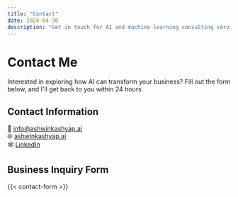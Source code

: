 ```yaml
---
title: "Contact"
date: 2024-04-30
description: "Get in touch for AI and machine learning consulting services"
---
```


# Contact Me

Interested in exploring how AI can transform your business? Fill out the form below, and I'll get back to you within 24 hours.

## Contact Information

📧 [info@ashwinkashyap.ai](mailto:info@ashwinkashyap.ai)  
🌐 [ashwinkashyap.ai](https://ashwinkashyap.ai)  
🕸️ [LinkedIn](https://www.linkedin.com/in/ashwinkashyap/)

## Business Inquiry Form

{{< contact-form >}} 